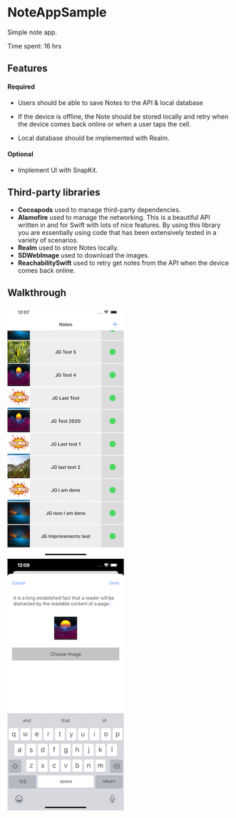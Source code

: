# NoteAppSample
Simple note app.

Time spent: 16 hrs

## Features

#### Required

* Users should be able to save Notes to the API & local database

* If the device is offline, the Note should be stored locally and retry when the device comes back online or when a user taps the cell.

* Local database should be implemented with Realm.


#### Optional

* Implement UI with SnapKit.

## Third-party libraries 

- **Cocoapods** used to manage third-party dependencies.
- **Alamofire** used to manage the networking. This is a beautiful API written in and for Swift with lots of nice features. By using this library you are essentially using code that has been extensively tested in a variety of scenarios.
- **Realm** used to store Notes locally.
- **SDWebImage** used to download the images.
- **ReachabilitySwift** used to retry get notes from the API when the device comes back online.

## Walkthrough
![test](https://raw.githubusercontent.com/juangarciadev/NoteAppSample/master/Screenshots/Notes%20Screen.png)
![test](https://raw.githubusercontent.com/juangarciadev/NoteAppSample/master/Screenshots/Create%20Note%20Screen.png)
